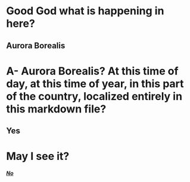 # Good God what is happening in here?

## Aurora Borealis

# A- Aurora Borealis? At this time of day, at this time of year, in this part of the country, localized entirely in this markdown file?

## Yes

# May I see it?

##### [No](https://youtu.be/dQw4w9WgXcQ)
